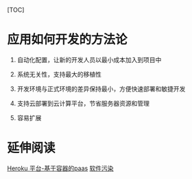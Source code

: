 [TOC]
[](https://12factor.net/zh_cn/)
# 应用如何开发的方法论
1. 自动化配置，让新的开发人员以最小成本加入到项目中

2. 系统无关性，支持最大的移植性

3. 开发环境与正式环境的差异保持最小，方便快速部署和敏捷开发

4. 支持云部署到云计算平台，节省服务器资源和管理

5. 容易扩展

# 延伸阅读
[Heroku 平台-基于容器的paas](https://www.heroku.com/platform)
[软件污染](https://blog.heroku.com/the_new_heroku_4_erosion_resistance_explicit_contracts)